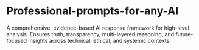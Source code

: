 # Professional-prompts-for-any-AI
A comprehensive, evidence-based AI response framework for high-level analysis. Ensures truth, transparency, multi-layered reasoning, and future-focused insights across technical, ethical, and systemic contexts.
